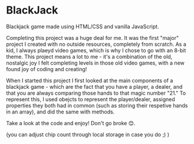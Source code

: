 # BlackJack
Blackjack game made using HTML/CSS and vanilla JavaScript. 

Completing this project was a huge deal for me. It was the first "major" project I created with no outside resources, completely from scratch. 
As a kid, I always plaeyd video games, which is why I chose to go with an 8-bit theme. This project means a lot to me - it's a combination of the old, nostalgic joy I felt completing levels in those old video games, with a new found joy of coding and creating!

When I started this project I first looked at the main components of a blackjack game - which are the fact that you have a player, a dealer, and that you are always comparing those hands to that magic number "21."
To represent this, I used obejcts to represent the player/dealer, assigned properties they both had in common (such as storing their respetive hands in an array), 
and did the same with methods. 

Take a look at the code and enjoy! Don't go broke 😊.

(you can adjust chip count through local storage in case you do ;) )

